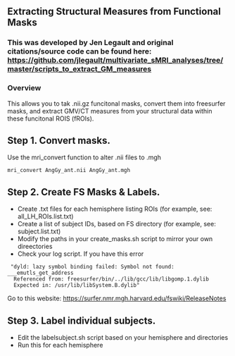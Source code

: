 ## Extracting Structural Measures from Functional Masks
### This was developed by Jen Legault and original citations/source code can be found here: https://github.com/jlegault/multivariate_sMRI_analyses/tree/master/scripts_to_extract_GM_measures

### Overview
This allows you to tak .nii.gz funcitonal masks, convert them into freesurfer masks, and extract GMV/CT measures from your structural data within these funcitonal ROIS (fROIs).

## Step 1. Convert masks.
Use the mri_convert function to alter .nii files to .mgh

```mri_convert AngGy_ant.nii AngGy_ant.mgh```

## Step 2. Create FS Masks & Labels.
- Create .txt files for each hemisphere listing ROIs (for example, see: all_LH_ROIs.list.txt)
- Create a list of subject IDs, based on FS directory (for example, see: subject.list.txt)
- Modify the paths in your create_masks.sh script to mirror your own direectories
- Check your log script. If you have this error 
```
 "dyld: lazy symbol binding failed: Symbol not found: ___emutls_get_address
  Referenced from: freesurfer/bin/../lib/gcc/lib/libgomp.1.dylib
  Expected in: /usr/lib/libSystem.B.dylib"
  ```
  Go to this website: https://surfer.nmr.mgh.harvard.edu/fswiki/ReleaseNotes

## Step 3. Label individual subjects.
- Edit the labelsubject.sh script based on your hemisphere and directories
- Run this for each hemisphere
